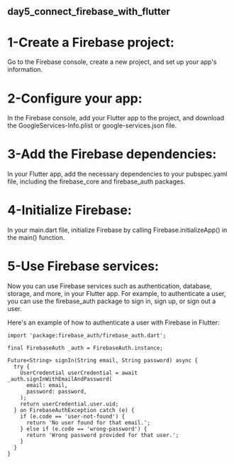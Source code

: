 <h2> day5_connect_firebase_with_flutter</h2>




# 1-Create a Firebase project:
 Go to the Firebase console, create a new project, and set up your app's information.

# 2-Configure your app: 
In the Firebase console, add your Flutter app to the project, and download the GoogleServices-Info.plist or google-services.json file.

# 3-Add the Firebase dependencies: 
In your Flutter app, add the necessary dependencies to your pubspec.yaml file, including the firebase_core and firebase_auth packages.

# 4-Initialize Firebase: 
In your main.dart file, initialize Firebase by calling Firebase.initializeApp() in the main() function.

# 5-Use Firebase services:
Now you can use Firebase services such as authentication, database, storage, and more, in your Flutter app. For example, to authenticate a user, you can use the firebase_auth package to sign in, sign up, or sign out a user.


Here's an example of how to authenticate a user with Firebase in Flutter:


```
import 'package:firebase_auth/firebase_auth.dart';

final FirebaseAuth _auth = FirebaseAuth.instance;

Future<String> signIn(String email, String password) async {
  try {
    UserCredential userCredential = await _auth.signInWithEmailAndPassword(
      email: email,
      password: password,
    );
    return userCredential.user.uid;
  } on FirebaseAuthException catch (e) {
    if (e.code == 'user-not-found') {
      return 'No user found for that email.';
    } else if (e.code == 'wrong-password') {
      return 'Wrong password provided for that user.';
    }
  }
}
```
